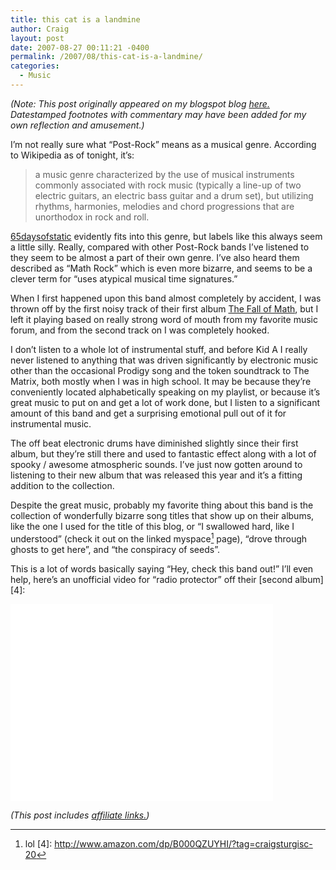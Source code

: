 ```yaml
---
title: this cat is a landmine
author: Craig
layout: post
date: 2007-08-27 00:11:21 -0400
permalink: /2007/08/this-cat-is-a-landmine/
categories:
  - Music
---
```

*(Note: This post originally appeared on my blogspot blog [here.][1] Datestamped footnotes with commentary may have been added for my own reflection and amusement.)*

 [1]: http://craigtsoandso.blogspot.com/2007/08/this-cat-is-landmine.html

I’m not really sure what “Post-Rock” means as a musical genre. According to Wikipedia as of tonight, it’s:

> a music genre characterized by the use of musical instruments commonly associated with rock music (typically a line-up of two electric guitars, an electric bass guitar and a drum set), but utilizing rhythms, harmonies, melodies and chord progressions that are unorthodox in rock and roll.

[65daysofstatic][2] evidently fits into this genre, but labels like this always seem a little silly. Really, compared with other Post-Rock bands I’ve listened to they seem to be almost a part of their own genre. I’ve also heard them described as “Math Rock” which is even more bizarre, and seems to be a clever term for “uses atypical musical time signatures.”

 [2]: http://www.65daysofstatic.com/

When I first happened upon this band almost completely by accident, I was thrown off by the first noisy track of their first album [The Fall of Math][3], but I left it playing based on really strong word of mouth from my favorite music forum, and from the second track on I was completely hooked.

 [3]: http://www.amazon.com/dp/B0013F4DSG/?tag=craigsturgisc-20

I don’t listen to a whole lot of instrumental stuff, and before Kid A I really never listened to anything that was driven significantly by electronic music other than the occasional Prodigy song and the token soundtrack to The Matrix, both mostly when I was in high school. It may be because they’re conveniently located alphabetically speaking on my playlist, or because it’s great music to put on and get a lot of work done, but I listen to a significant amount of this band and get a surprising emotional pull out of it for instrumental music.

The off beat electronic drums have diminished slightly since their first album, but they’re still there and used to fantastic effect along with a lot of spooky / awesome atmospheric sounds. I’ve just now gotten around to listening to their new album that was released this year and it’s a fitting addition to the collection.

Despite the great music, probably my favorite thing about this band is the collection of wonderfully bizarre song titles that show up on their albums, like the one I used for the title of this blog, or “I swallowed hard, like I understood” (check it out on the linked myspace[^1] page), “drove through ghosts to get here”, and “the conspiracy of seeds”.

This is a lot of words basically saying “Hey, check this band out!” I’ll even help, here’s an unofficial video for “radio protector” off their [second album][4]:

<iframe width="420" height="315" src="//www.youtube.com/embed/7jxvy7W9bqo" frameborder="0" allowfullscreen></iframe>

 [^1]: lol
 [4]: http://www.amazon.com/dp/B000QZUYHI/?tag=craigsturgisc-20

 *(This post includes [affiliate links.][5])*

 [5]: /affiliate-links/
